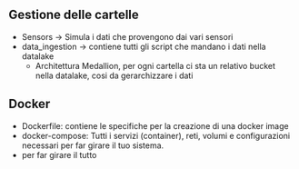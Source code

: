 ## Gestione delle cartelle 
- Sensors -> Simula i dati che provengono dai vari sensori
- data_ingestion -> contiene tutti gli script che mandano i dati nella datalake
  - Architettura Medallion, per ogni cartella ci sta un relativo bucket nella datalake, cosi da gerarchizzare i dati 

## Docker 
- Dockerfile: contiene le specifiche per la creazione di una docker image
- docker-compose: Tutti i servizi (container), reti, volumi e configurazioni necessari per far girare il tuo sistema.
- per far girare il tutto 